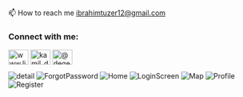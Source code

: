 📫 How to reach me ibrahimtuzer12@gmail.com

<h3 align="left">Connect with me:</h3>
<p align="left">
<a href="https://linkedin.com/in/ibrahim-tuzer" target="blank"><img align="center" src="https://raw.githubusercontent.com/rahuldkjain/github-profile-readme-generator/master/src/images/icons/Social/linked-in-alt.svg" alt="www.linkedin.com/in/kamil-degerliyurt" height="30" width="40" /></a>
<a href="https://instagram.com/ituzer.code?igshid=NGVhN2U2NjQ0Yg%3D%3D&utm_source=qr" target="blank"><img align="center" src="https://raw.githubusercontent.com/rahuldkjain/github-profile-readme-generator/master/src/images/icons/Social/instagram.svg" alt="kamil_degerliyurt" height="30" width="40" /></a>
<a href="https://medium.com/@ibrahimtuzer12" target="blank"><img align="center" src="https://raw.githubusercontent.com/rahuldkjain/github-profile-readme-generator/master/src/images/icons/Social/medium.svg" alt="@degerliyurtkamil" height="30" width="40" /></a>
</p>



![detail](https://github.com/IbrahimTuzer/YelpFoodProject/assets/127655041/c867aa0a-dddb-4fd1-a9be-13709dc32249)
![ForgotPassword](https://github.com/IbrahimTuzer/YelpFoodProject/assets/127655041/8664aad5-0ffd-48cc-864c-d7a89c96cffa)
![Home](https://github.com/IbrahimTuzer/YelpFoodProject/assets/127655041/73705ce2-c48b-43fb-b6ce-a0136a544853)
![LoginScreen](https://github.com/IbrahimTuzer/YelpFoodProject/assets/127655041/8f3a1605-1dda-4f17-a897-bd0fe5887261)
![Map](https://github.com/IbrahimTuzer/YelpFoodProject/assets/127655041/032ecf4b-0b73-4e62-adfe-28b055185205)
![Profile](https://github.com/IbrahimTuzer/YelpFoodProject/assets/127655041/8b47b796-e68e-49ed-ab0a-6cb4b2d5e1a2)
![Register](https://github.com/IbrahimTuzer/YelpFoodProject/assets/127655041/e7cc9568-dfec-463c-9eca-64d3ab834a87)

